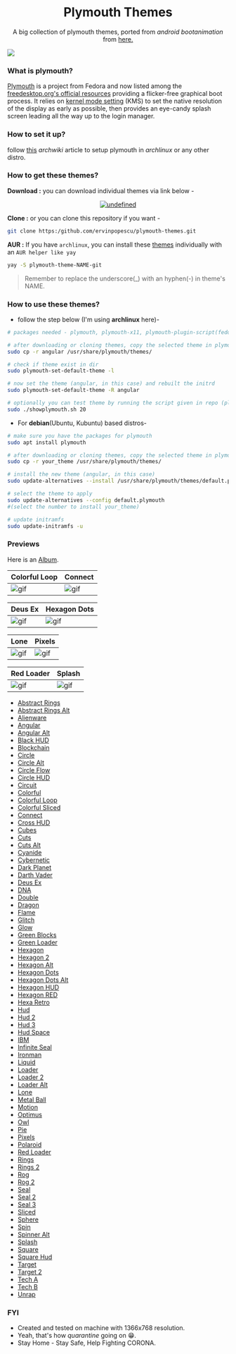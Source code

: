 <h1 align="center">Plymouth Themes</h1>

<p align="center">
A big collection of plymouth themes, ported from <i>android bootanimation</i> from <a href="https:/forum.xda-developers.com/android/themes/alienware-t3721978">here.</a>
</p>

![](./previews/Lone.gif)

### What is plymouth?

[Plymouth](http:/www.freedesktop.org/wiki/Software/Plymouth) is a project from Fedora and now listed among the [freedesktop.org's official resources](https:/www.freedesktop.org/wiki/Software/#graphicsdriverswindowsystemsandsupportinglibraries) providing a flicker-free graphical boot process. It relies on [kernel mode setting](https:/wiki.archlinux.org/index.php/Kernel_mode_setting) (KMS) to set the native resolution of the display as early as possible, then provides an eye-candy splash screen leading all the way up to the login manager.

### How to set it up?

follow [this](https:/wiki.archlinux.org/index.php/plymouth) *archwiki* article to setup plymouth in *archlinux* or any other distro.

### How to get these themes?

**Download :** you can download individual themes via link below -
<p align="center">
  <a href="./all_themes"><img alt="undefined" src="https://img.shields.io/badge/Download-Here-orange?style=for-the-badge&logo=github"></a>
</p>

**Clone :** or you can clone this repository if you want - 
```bash
git clone https:/github.com/ervinpopescu/plymouth-themes.git
```

**AUR :** If you have `archlinux`, you can install these [themes](https:/aur.archlinux.org/packages/?O=0&K=adi1090x) individually with an `AUR helper like yay`
```bash
yay -S plymouth-theme-NAME-git
```
> Remember to replace the underscore(\_) with an hyphen(-) in theme's NAME.


### How to use these themes?

+ follow the step below (I'm using **archlinux** here)- 
```bash
# packages needed - plymouth, plymouth-x11, plymouth-plugin-script(fedora)

# after downloading or cloning themes, copy the selected theme in plymouth theme dir
sudo cp -r angular /usr/share/plymouth/themes/

# check if theme exist in dir
sudo plymouth-set-default-theme -l

# now set the theme (angular, in this case) and rebuilt the initrd
sudo plymouth-set-default-theme -R angular

# optionally you can test theme by running the script given in repo (plymouth-x11 required)
sudo ./showplymouth.sh 20
```
+ For **debian**(Ubuntu, Kubuntu) based distros-
```bash
# make sure you have the packages for plymouth
sudo apt install plymouth

# after downloading or cloning themes, copy the selected theme in plymouth theme dir
sudo cp -r your_theme /usr/share/plymouth/themes/

# install the new theme (angular, in this case)
sudo update-alternatives --install /usr/share/plymouth/themes/default.plymouth default.plymouth /usr/share/plymouth/themes/your_theme/your_theme.plymouth 100

# select the theme to apply
sudo update-alternatives --config default.plymouth
#(select the number to install your_theme)

# update initramfs
sudo update-initramfs -u
``` 
### Previews

Here is an [Album](https://www.buymeacoffee.com/p/44845).


Colorful Loop|Connect
--|--
![gif](https://raw.githubusercontent.com/ervinpopescu/plymouth-themes/main/previews/Colorful-Loop.gif)|![gif](https://raw.githubusercontent.com/ervinpopescu/plymouth-themes/main/previews/Connect.gif)


Deus Ex|Hexagon Dots
--|--
![gif](https://raw.githubusercontent.com/ervinpopescu/plymouth-themes/main/previews/Deus-Ex.gif)|![gif](https://raw.githubusercontent.com/ervinpopescu/plymouth-themes/main/previews/Hexagon-Dots.gif)


Lone|Pixels
--|--
![gif](https://raw.githubusercontent.com/ervinpopescu/plymouth-themes/main/previews/Lone.gif)|![gif](https://raw.githubusercontent.com/ervinpopescu/plymouth-themes/main/previews/Pixels.gif)


Red Loader|Splash
--|--
![gif](https://raw.githubusercontent.com/ervinpopescu/plymouth-themes/main/previews/Red-Loader.gif)|![gif](https://raw.githubusercontent.com/ervinpopescu/plymouth-themes/main/previews/Splash.gif)


+ [Abstract Rings](https:/raw.githubusercontent.com/ervinpopescu/plymouth-themes/main/previews/Abstract-Rings.gif)
+ [Abstract Rings Alt](https:/raw.githubusercontent.com/ervinpopescu/plymouth-themes/main/previews/Abstract-Rings-Alt.gif)
+ [Alienware](https:/raw.githubusercontent.com/ervinpopescu/plymouth-themes/main/previews/Alienware.gif)
+ [Angular](https:/raw.githubusercontent.com/ervinpopescu/plymouth-themes/main/previews/Angular-Alt.gif)
+ [Angular Alt](https:/raw.githubusercontent.com/ervinpopescu/plymouth-themes/main/previews/Angular.gif)
+ [Black HUD](https:/raw.githubusercontent.com/ervinpopescu/plymouth-themes/main/previews/Black-HUD.gif)
+ [Blockchain](https:/raw.githubusercontent.com/ervinpopescu/plymouth-themes/main/previews/Blockchain.gif)
+ [Circle](https:/raw.githubusercontent.com/ervinpopescu/plymouth-themes/main/previews/Circle.gif)
+ [Circle Alt](https:/raw.githubusercontent.com/ervinpopescu/plymouth-themes/main/previews/Circle-Alt.gif)
+ [Circle Flow](https:/raw.githubusercontent.com/ervinpopescu/plymouth-themes/main/previews/Circle-Flow.gif)
+ [Circle HUD](https:/raw.githubusercontent.com/ervinpopescu/plymouth-themes/main/previews/Circle-HUD.gif)
+ [Circuit](https:/raw.githubusercontent.com/ervinpopescu/plymouth-themes/main/previews/Circuit.gif)
+ [Colorful](https:/raw.githubusercontent.com/ervinpopescu/plymouth-themes/main/previews/Colorful.gif)
+ [Colorful Loop](https:/raw.githubusercontent.com/ervinpopescu/plymouth-themes/main/previews/Colorful-Loop.gif)
+ [Colorful Sliced](https:/raw.githubusercontent.com/ervinpopescu/plymouth-themes/main/previews/Colorful-Sliced.gif)
+ [Connect](https:/raw.githubusercontent.com/ervinpopescu/plymouth-themes/main/previews/Connect.gif)
+ [Cross HUD](https:/raw.githubusercontent.com/ervinpopescu/plymouth-themes/main/previews/Cross-HUD.gif)
+ [Cubes](https:/raw.githubusercontent.com/ervinpopescu/plymouth-themes/main/previews/Cubes.gif)
+ [Cuts](https:/raw.githubusercontent.com/ervinpopescu/plymouth-themes/main/previews/Cuts.gif)
+ [Cuts Alt](https:/raw.githubusercontent.com/ervinpopescu/plymouth-themes/main/previews/Cuts-Alt.gif)
+ [Cyanide](https:/raw.githubusercontent.com/ervinpopescu/plymouth-themes/main/previews/Cyanide.gif)
+ [Cybernetic](https:/raw.githubusercontent.com/ervinpopescu/plymouth-themes/main/previews/Cybernetic.gif)
+ [Dark Planet](https:/raw.githubusercontent.com/ervinpopescu/plymouth-themes/main/previews/Dark-Planet.gif)
+ [Darth Vader](https:/raw.githubusercontent.com/ervinpopescu/plymouth-themes/main/previews/Darth-Vader.gif)
+ [Deus Ex](https:/raw.githubusercontent.com/ervinpopescu/plymouth-themes/main/previews/Deus-Ex.gif)
+ [DNA](https:/raw.githubusercontent.com/ervinpopescu/plymouth-themes/main/previews/DNA.gif)
+ [Double](https:/raw.githubusercontent.com/ervinpopescu/plymouth-themes/main/previews/Double.gif)
+ [Dragon](https:/raw.githubusercontent.com/ervinpopescu/plymouth-themes/main/previews/Dragon.gif)
+ [Flame](https:/raw.githubusercontent.com/ervinpopescu/plymouth-themes/main/previews/Flame.gif)
+ [Glitch](https:/raw.githubusercontent.com/ervinpopescu/plymouth-themes/main/previews/Glitch.gif)
+ [Glow](https:/raw.githubusercontent.com/ervinpopescu/plymouth-themes/main/previews/Glow.gif)
+ [Green Blocks](https:/raw.githubusercontent.com/ervinpopescu/plymouth-themes/main/previews/Green-Blocks.gif)
+ [Green Loader](https:/raw.githubusercontent.com/ervinpopescu/plymouth-themes/main/previews/Green-Loader.gif)
+ [Hexagon](https:/raw.githubusercontent.com/ervinpopescu/plymouth-themes/main/previews/Hexagon.gif)
+ [Hexagon 2](https:/raw.githubusercontent.com/ervinpopescu/plymouth-themes/main/previews/Hexagon-2.gif)
+ [Hexagon Alt](https:/raw.githubusercontent.com/ervinpopescu/plymouth-themes/main/previews/Hexagon-Alt.gif)
+ [Hexagon Dots](https:/raw.githubusercontent.com/ervinpopescu/plymouth-themes/main/previews/Hexagon-Dots.gif)
+ [Hexagon Dots Alt](https:/raw.githubusercontent.com/ervinpopescu/plymouth-themes/main/previews/Hexagon-Dots-Alt.gif)
+ [Hexagon HUD](https:/raw.githubusercontent.com/ervinpopescu/plymouth-themes/main/previews/Hexagon-HUD.gif)
+ [Hexagon RED](https:/raw.githubusercontent.com/ervinpopescu/plymouth-themes/main/previews/Hexagon-RED.gif)
+ [Hexa Retro](https:/raw.githubusercontent.com/ervinpopescu/plymouth-themes/main/previews/Hexa-Retro.gif)
+ [Hud](https:/raw.githubusercontent.com/ervinpopescu/plymouth-themes/main/previews/Hud-2.gif)
+ [Hud 2](https:/raw.githubusercontent.com/ervinpopescu/plymouth-themes/main/previews/Hud-3.gif)
+ [Hud 3](https:/raw.githubusercontent.com/ervinpopescu/plymouth-themes/main/previews/Hud.gif)
+ [Hud Space](https:/raw.githubusercontent.com/ervinpopescu/plymouth-themes/main/previews/Hud-Space.gif)
+ [IBM](https:/raw.githubusercontent.com/ervinpopescu/plymouth-themes/main/previews/IBM.gif)
+ [Infinite Seal](https:/raw.githubusercontent.com/ervinpopescu/plymouth-themes/main/previews/Infinite-Seal.gif)
+ [Ironman](https:/raw.githubusercontent.com/ervinpopescu/plymouth-themes/main/previews/Ironman.gif)
+ [Liquid](https:/raw.githubusercontent.com/ervinpopescu/plymouth-themes/main/previews/Liquid.gif)
+ [Loader](https:/raw.githubusercontent.com/ervinpopescu/plymouth-themes/main/previews/Loader-2.gif)
+ [Loader 2](https:/raw.githubusercontent.com/ervinpopescu/plymouth-themes/main/previews/Loader-Alt.gif)
+ [Loader Alt](https:/raw.githubusercontent.com/ervinpopescu/plymouth-themes/main/previews/Loader.gif)
+ [Lone](https:/raw.githubusercontent.com/ervinpopescu/plymouth-themes/main/previews/Lone.gif)
+ [Metal Ball](https:/raw.githubusercontent.com/ervinpopescu/plymouth-themes/main/previews/Metal-Ball.gif)
+ [Motion](https:/raw.githubusercontent.com/ervinpopescu/plymouth-themes/main/previews/Motion.gif)
+ [Optimus](https:/raw.githubusercontent.com/ervinpopescu/plymouth-themes/main/previews/Optimus.gif)
+ [Owl](https:/raw.githubusercontent.com/ervinpopescu/plymouth-themes/main/previews/Owl.gif)
+ [Pie](https:/raw.githubusercontent.com/ervinpopescu/plymouth-themes/main/previews/Pie.gif)
+ [Pixels](https:/raw.githubusercontent.com/ervinpopescu/plymouth-themes/main/previews/Pixels.gif)
+ [Polaroid](https:/raw.githubusercontent.com/ervinpopescu/plymouth-themes/main/previews/Polaroid.gif)
+ [Red Loader](https:/raw.githubusercontent.com/ervinpopescu/plymouth-themes/main/previews/Red-Loader.gif)
+ [Rings](https:/raw.githubusercontent.com/ervinpopescu/plymouth-themes/main/previews/Rings-2.gif)
+ [Rings 2](https:/raw.githubusercontent.com/ervinpopescu/plymouth-themes/main/previews/Rings.gif)
+ [Rog](https:/raw.githubusercontent.com/ervinpopescu/plymouth-themes/main/previews/Rog-2.gif)
+ [Rog 2](https:/raw.githubusercontent.com/ervinpopescu/plymouth-themes/main/previews/Rog.gif)
+ [Seal](https:/raw.githubusercontent.com/ervinpopescu/plymouth-themes/main/previews/Seal-2.gif)
+ [Seal 2](https:/raw.githubusercontent.com/ervinpopescu/plymouth-themes/main/previews/Seal-3.gif)
+ [Seal 3](https:/raw.githubusercontent.com/ervinpopescu/plymouth-themes/main/previews/Seal.gif)
+ [Sliced](https:/raw.githubusercontent.com/ervinpopescu/plymouth-themes/main/previews/Sliced.gif)
+ [Sphere](https:/raw.githubusercontent.com/ervinpopescu/plymouth-themes/main/previews/Sphere.gif)
+ [Spin](https:/raw.githubusercontent.com/ervinpopescu/plymouth-themes/main/previews/Spin.gif)
+ [Spinner Alt](https:/raw.githubusercontent.com/ervinpopescu/plymouth-themes/main/previews/Spinner-Alt.gif)
+ [Splash](https:/raw.githubusercontent.com/ervinpopescu/plymouth-themes/main/previews/Splash.gif)
+ [Square](https:/raw.githubusercontent.com/ervinpopescu/plymouth-themes/main/previews/Square.gif)
+ [Square Hud](https:/raw.githubusercontent.com/ervinpopescu/plymouth-themes/main/previews/Square-Hud.gif)
+ [Target](https:/raw.githubusercontent.com/ervinpopescu/plymouth-themes/main/previews/Target-2.gif)
+ [Target 2](https:/raw.githubusercontent.com/ervinpopescu/plymouth-themes/main/previews/Target.gif)
+ [Tech A](https:/raw.githubusercontent.com/ervinpopescu/plymouth-themes/main/previews/Tech-A.gif)
+ [Tech B](https:/raw.githubusercontent.com/ervinpopescu/plymouth-themes/main/previews/Tech-B.gif)
+ [Unrap](https:/raw.githubusercontent.com/ervinpopescu/plymouth-themes/main/previews/Unrap.gif)

### FYI
+ Created and tested on machine with 1366x768 resolution.
+ Yeah, that's how *quarantine* going on :grin:.
+ Stay Home - Stay Safe, Help Fighting CORONA.

